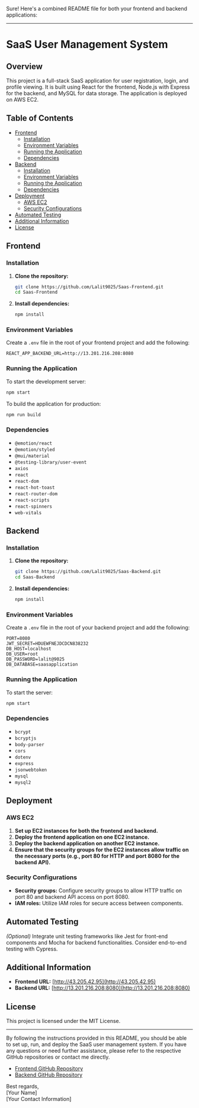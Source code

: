 Sure! Here's a combined README file for both your frontend and backend applications:

---

# SaaS User Management System

## Overview

This project is a full-stack SaaS application for user registration, login, and profile viewing. It is built using React for the frontend, Node.js with Express for the backend, and MySQL for data storage. The application is deployed on AWS EC2.

## Table of Contents

- [Frontend](#frontend)
  - [Installation](#installation)
  - [Environment Variables](#environment-variables)
  - [Running the Application](#running-the-application)
  - [Dependencies](#dependencies)
- [Backend](#backend)
  - [Installation](#installation-1)
  - [Environment Variables](#environment-variables-1)
  - [Running the Application](#running-the-application-1)
  - [Dependencies](#dependencies-1)
- [Deployment](#deployment)
  - [AWS EC2](#aws-ec2)
  - [Security Configurations](#security-configurations)
- [Automated Testing](#automated-testing)
- [Additional Information](#additional-information)
- [License](#license)

## Frontend

### Installation

1. **Clone the repository:**

   ```bash
   git clone https://github.com/Lalit9025/Saas-Frontend.git
   cd Saas-Frontend
   ```

2. **Install dependencies:**

   ```bash
   npm install
   ```

### Environment Variables

Create a `.env` file in the root of your frontend project and add the following:

```
REACT_APP_BACKEND_URL=http://13.201.216.208:8080
```

### Running the Application

To start the development server:

```bash
npm start
```

To build the application for production:

```bash
npm run build
```

### Dependencies

- `@emotion/react`
- `@emotion/styled`
- `@mui/material`
- `@testing-library/user-event`
- `axios`
- `react`
- `react-dom`
- `react-hot-toast`
- `react-router-dom`
- `react-scripts`
- `react-spinners`
- `web-vitals`

## Backend

### Installation

1. **Clone the repository:**

   ```bash
   git clone https://github.com/Lalit9025/Saas-Backend.git
   cd Saas-Backend
   ```

2. **Install dependencies:**

   ```bash
   npm install
   ```

### Environment Variables

Create a `.env` file in the root of your backend project and add the following:

```
PORT=8080
JWT_SECRET=HDUEWFNEJDCDCN838232
DB_HOST=localhost
DB_USER=root
DB_PASSWORD=lalit@9025
DB_DATABASE=saasapplication
```

### Running the Application

To start the server:

```bash
npm start
```

### Dependencies

- `bcrypt`
- `bcryptjs`
- `body-parser`
- `cors`
- `dotenv`
- `express`
- `jsonwebtoken`
- `mysql`
- `mysql2`

## Deployment

### AWS EC2

1. **Set up EC2 instances for both the frontend and backend.**
2. **Deploy the frontend application on one EC2 instance.**
3. **Deploy the backend application on another EC2 instance.**
4. **Ensure that the security groups for the EC2 instances allow traffic on the necessary ports (e.g., port 80 for HTTP and port 8080 for the backend API).**

### Security Configurations

- **Security groups:** Configure security groups to allow HTTP traffic on port 80 and backend API access on port 8080.
- **IAM roles:** Utilize IAM roles for secure access between components.

## Automated Testing

*(Optional)* Integrate unit testing frameworks like Jest for front-end components and Mocha for backend functionalities. Consider end-to-end testing with Cypress.

## Additional Information

- **Frontend URL:** [http://43.205.42.95](http://43.205.42.95)
- **Backend URL:** [http://13.201.216.208:8080](http://13.201.216.208:8080)

## License

This project is licensed under the MIT License.

---

By following the instructions provided in this README, you should be able to set up, run, and deploy the SaaS user management system. If you have any questions or need further assistance, please refer to the respective GitHub repositories or contact me directly.

- [Frontend GitHub Repository](https://github.com/Lalit9025/Saas-Frontend)
- [Backend GitHub Repository](https://github.com/Lalit9025/Saas-Backend)

Best regards,  
[Your Name]  
[Your Contact Information]
